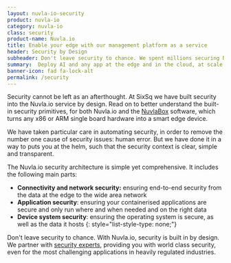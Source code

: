 ```yaml
---
layout: nuvla-io-security
product: nuvla-io
category: nuvla-io
class: security
product-name: Nuvla.io
title: Enable your edge with our management platform as a service
header: Security by Design
subheader: Don't leave security to chance. We spent millions securing Nuvla.io, so that you don't have to.
summary:  Deploy AI and any app at the edge and in the cloud, at scale.
banner-icon: fad fa-lock-alt
permalink: /security
---
```


Security cannot be left as an afterthought. At SixSq we have built security into the Nuvla.io service by design. Read on to better understand the built-in security primitives, for both Nuvla.io and the [NuvlaBox](https://sixsq.com/products-and-services/nuvlabox/overview) software, which turns any x86 or ARM single board hardware into a smart edge device. 

We have taken particular care in automating security, in order to remove the number one cause of security issues: human error. But we have done it in a way to puts you at the helm, such that the security context is clear, simple and transparent.

The Nuvla.io security architecture is simple yet comprehensive. It includes the following main parts:

* <i class="fad fa-check"></i> **Connectivity and network security:** ensuring end-to-end security from the data at the edge to the wide area network
* <i class="fad fa-check"></i> **Application security**: ensuring your containerised applications are secure and only run where and when needed and on the right data
* <i class="fad fa-check"></i> **Device system security**: ensuring the operating system is secure, as well as the data it hosts
{: style="list-style-type: none;"}

Don't leave security to chance. With Nuvla.io, security is built in by design. We partner with [security experts](/about/partners), providing you with world class security, even for the most challenging applications in heavily regulated industries.
